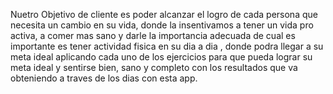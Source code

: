 Nuetro Objetivo de cliente es poder alcanzar el logro de cada persona que necesita un cambio en su vida, donde la insentivamos a tener un vida pro activa, a comer mas sano y darle la importancia adecuada de cual es importante es tener actividad fisica en su dia a dia , donde podra llegar a su meta ideal aplicando cada uno de los ejercicios para que pueda lograr su meta ideal y sentirse bien, sano y completo con los resultados que va obteniendo a traves de los dias con esta app. 
